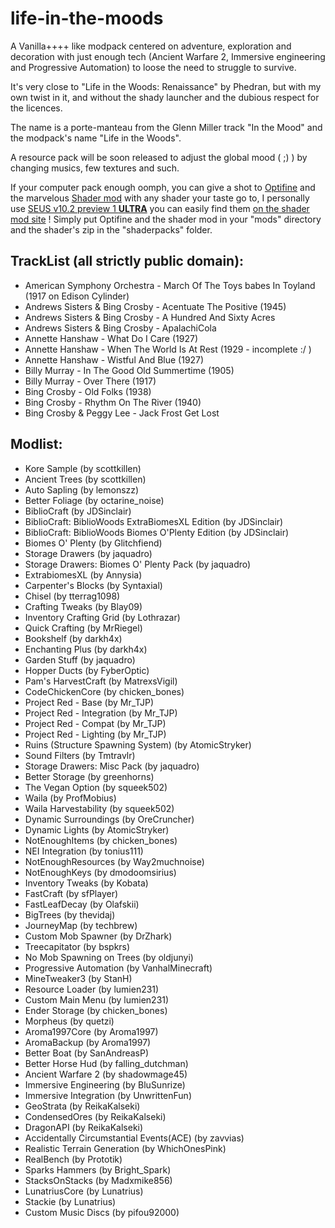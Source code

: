 # life-in-the-moods

A Vanilla++++ like modpack centered on adventure, exploration and decoration with just enough tech (Ancient Warfare 2, Immersive engineering and Progressive Automation) to loose the need to struggle to survive.

It's very close to "Life in the Woods: Renaissance" by Phedran, but with my own twist in it, and without the shady launcher and the dubious respect for the licences.

The name is a porte-manteau from the Glenn Miller track "In the Mood" and the modpack's name "Life in the Woods".

A resource pack will be soon released to adjust the global mood ( ;) ) by changing musics, few textures and such.

If your computer pack enough oomph, you can give a shot to [Optifine](http://optifine.net/downloads) and the marvelous [Shader mod](http://shadersmod.net/downloads/) with any shader your taste go to, I personally use [SEUS v10.2 preview 1 **ULTRA**](http://q.gs/8AnA8) you can easily find them [on the shader mod site](http://shadersmod.net/shaderspacks/) ! Simply put Optifine and the shader mod in your "mods" directory and the shader's zip in the "shaderpacks" folder.

## TrackList (all strictly public domain):

* American Symphony Orchestra - March Of The Toys babes In Toyland (1917 on Edison Cylinder)
* Andrews Sisters & Bing Crosby - Acentuate The Positive (1945)
* Andrews Sisters & Bing Crosby - A Hundred And Sixty Acres
* Andrews Sisters & Bing Crosby - ApalachiCola
* Annette Hanshaw - What Do I Care (1927)
* Annette Hanshaw - When The World Is At Rest (1929 - incomplete :/ )
* Annette Hanshaw - Wistful And Blue (1927)
* Billy Murray - In The Good Old Summertime (1905)
* Billy Murray - Over There (1917)
* Bing Crosby - Old Folks (1938)
* Bing Crosby - Rhythm On The River (1940)
* Bing Crosby & Peggy Lee - Jack Frost Get Lost

## Modlist:

* Kore Sample (by scottkillen)
* Ancient Trees (by scottkillen)
* Auto Sapling (by lemonszz)
* Better Foliage (by octarine_noise)
* BiblioCraft (by JDSinclair)
* BiblioCraft: BiblioWoods ExtraBiomesXL Edition (by JDSinclair)
* BiblioCraft: BiblioWoods Biomes O'Plenty Edition (by JDSinclair)
* Biomes O' Plenty (by Glitchfiend)
* Storage Drawers (by jaquadro)
* Storage Drawers: Biomes O' Plenty Pack (by jaquadro)
* ExtrabiomesXL (by Annysia)
* Carpenter's Blocks (by Syntaxial)
* Chisel (by tterrag1098)
* Crafting Tweaks (by Blay09)
* Inventory Crafting Grid (by Lothrazar)
* Quick Crafting (by MrRiegel)
* Bookshelf (by darkh4x)
* Enchanting Plus (by darkh4x)
* Garden Stuff (by jaquadro)
* Hopper Ducts (by FyberOptic)
* Pam's HarvestCraft (by MatrexsVigil)
* CodeChickenCore (by chicken_bones)
* Project Red - Base (by Mr_TJP)
* Project Red - Integration (by Mr_TJP)
* Project Red - Compat (by Mr_TJP)
* Project Red - Lighting (by Mr_TJP)
* Ruins (Structure Spawning System) (by AtomicStryker)
* Sound Filters (by Tmtravlr)
* Storage Drawers: Misc Pack (by jaquadro)
* Better Storage (by greenhorns)
* The Vegan Option (by squeek502)
* Waila (by ProfMobius)
* Waila Harvestability (by squeek502)
* Dynamic Surroundings (by OreCruncher)
* Dynamic Lights (by AtomicStryker)
* NotEnoughItems (by chicken_bones)
* NEI Integration (by tonius111)
* NotEnoughResources (by Way2muchnoise)
* NotEnoughKeys (by dmodoomsirius)
* Inventory Tweaks (by Kobata)
* FastCraft (by sfPlayer)
* FastLeafDecay (by Olafskii)
* BigTrees (by thevidaj)
* JourneyMap (by techbrew)
* Custom Mob Spawner (by DrZhark)
* Treecapitator (by bspkrs)
* No Mob Spawning on Trees (by oldjunyi)
* Progressive Automation (by VanhalMinecraft)
* MineTweaker3 (by StanH)
* Resource Loader (by lumien231)
* Custom Main Menu (by lumien231)
* Ender Storage (by chicken_bones)
* Morpheus (by quetzi)
* Aroma1997Core (by Aroma1997)
* AromaBackup (by Aroma1997)
* Better Boat (by SanAndreasP)
* Better Horse Hud (by falling_dutchman)
* Ancient Warfare 2 (by shadowmage45)
* Immersive Engineering (by BluSunrize)
* Immersive Integration (by UnwrittenFun)
* GeoStrata (by ReikaKalseki)
* CondensedOres (by ReikaKalseki)
* DragonAPI (by ReikaKalseki)
* Accidentally Circumstantial Events(ACE) (by zavvias)
* Realistic Terrain Generation (by WhichOnesPink)
* RealBench (by Prototik)
* Sparks Hammers (by Bright_Spark)
* StacksOnStacks (by Madxmike856)
* LunatriusCore (by Lunatrius)
* Stackie (by Lunatrius)
* Custom Music Discs (by pifou92000)
